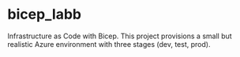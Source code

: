 # bicep_labb
Infrastructure as Code with Bicep. This project provisions a small but realistic Azure environment with three stages (dev, test, prod).
